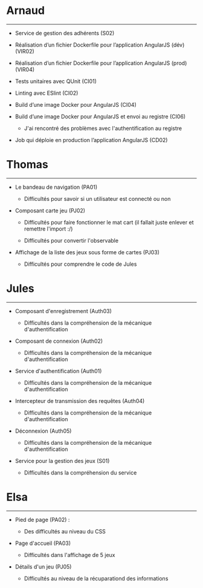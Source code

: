 
# Arnaud
****
- Service de gestion des adhérents (S02)

- Réalisation d’un fichier Dockerfile pour l’application AngularJS (dév) (VIR02)

- Réalisation d’un fichier Dockerfile pour l’application AngularJS (prod) (VIR04)

- Tests unitaires avec QUnit (CI01)

- Linting avec ESlint (CI02)

- Build d’une image Docker pour AngularJS (CI04)

- Build d’une image Docker pour AngularJS et envoi au registre (CI06)

  - J'ai rencontré des problèmes avec l'authentification au registre

- Job qui déploie en production l’application AngularJS (CD02)



# Thomas
****
- Le bandeau de navigation (PA01)

  - Difficultés pour savoir si un utilisateur est connecté ou non

- Composant carte jeu (PJ02)

  - Difficultés pour faire fonctionner le mat cart (il fallait juste enlever et remettre l'import :/)

  - Difficultés pour convertir l'observable

- Affichage de la liste des jeux sous forme de cartes (PJ03)

  - Difficultés pour comprendre le code de Jules

# Jules
*****
- Composant d'enregistrement (Auth03)
  - Difficultés dans la compréhension de la mécanique d'authentification

- Composant de connexion (Auth02)
  - Difficultés dans la compréhension de la mécanique d'authentification

- Service d'authentification (Auth01)
  - Difficultés dans la compréhension de la mécanique d'authentification

- Intercepteur de transmission des requêtes (Auth04)
  - Difficultés dans la compréhension de la mécanique d'authentification

- Déconnexion (Auth05)
  - Difficultés dans la compréhension de la mécanique d'authentification

- Service pour la gestion des jeux (S01)
  - Difficultés dans la compréhension du service


# Elsa
***
- Pied de page (PA02) :

  - Des difficultés au niveau du CSS

- Page d'accueil (PA03)

  - Difficultés dans l'affichage de 5 jeux 

- Détails d'un jeu (PJ05)

  - Difficultés au niveau de la récuparationd des informations

